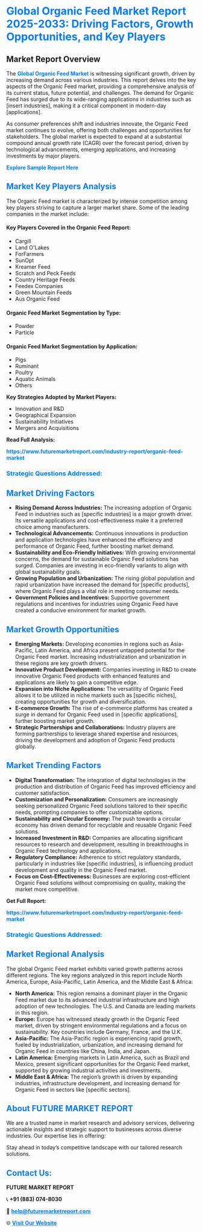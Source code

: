 <h1 style="color: #007BFF;">Global Organic Feed Market Report 2025-2033: Driving Factors, Growth Opportunities, and Key Players</h1>

<section id="overview">
<h2>Market Report Overview</h2>
<p>The <a href="https://www.futuremarketreport.com/industry-report/organic-feed-market" style="color: #007BFF; text-decoration: none;"><strong>Global Organic Feed Market</strong></a> is witnessing significant growth, driven by increasing demand across various industries. This report delves into the key aspects of the Organic Feed market, providing a comprehensive analysis of its current status, future potential, and challenges. The demand for Organic Feed has surged due to its wide-ranging applications in industries such as [insert industries], making it a critical component in modern-day [applications].</p>
<p>As consumer preferences shift and industries innovate, the Organic Feed market continues to evolve, offering both challenges and opportunities for stakeholders. The global market is expected to expand at a substantial compound annual growth rate (CAGR) over the forecast period, driven by technological advancements, emerging applications, and increasing investments by major players.</p>
</section>

<section id="overview">
<p><a href="https://www.futuremarketreport.com/request-sample/reportId=92277" style="color: #007BFF; text-decoration: none;"><strong>Explore Sample Report Here</strong></a></p>
</section>

<section id="key-players">
<h2 style="color: #007BFF;">Market Key Players Analysis</h2>
<p>The Organic Feed market is characterized by intense competition among key players striving to capture a larger market share. Some of the leading companies in the market include:</p>
<h4>Key Players Covered in the Organic Feed Report:</h4>
<ul><li>Cargill</li><li>Land O&#039;Lakes</li><li>ForFarmers</li><li>SunOpt</li><li>Kreamer Feed</li><li>Scratch and Peck Feeds</li><li>Country Heritage Feeds</li><li>Feedex Companies</li><li>Green Mountain Feeds</li><li>Aus Organic Feed</li></ul>
<h4>Organic Feed Market Segmentation by Type:</h4>
<ul><li>Powder</li><li>Particle</li></ul>

<h4>Organic Feed Market Segmentation by Application:</h4>
<ul><li>Pigs</li><li>Ruminant</li><li>Poultry</li><li>Aquatic Animals</li><li>Others</li></ul>
<p><strong>Key Strategies Adopted by Market Players:</strong></p>
<ul>
<li>Innovation and R&D</li>
<li>Geographical Expansion</li>
<li>Sustainability Initiatives</li>
<li>Mergers and Acquisitions</li>
</ul>
</section>

<section>
<p><strong>Read Full Analysis: </strong></p><a href="https://www.futuremarketreport.com/industry-report/organic-feed-market" style="color: #007BFF; text-decoration: none;"><strong>https://www.futuremarketreport.com/industry-report/organic-feed-market</strong></a>
<h3 style="color: #007BFF;">Strategic Questions Addressed:</h3>
</section>

<section id="driving-factors">
<h2 style="color: #007BFF;">Market Driving Factors</h2>
<ul>
<li><strong>Rising Demand Across Industries:</strong> The increasing adoption of Organic Feed in industries such as [specific industries] is a major growth driver. Its versatile applications and cost-effectiveness make it a preferred choice among manufacturers.</li>
<li><strong>Technological Advancements:</strong> Continuous innovations in production and application technologies have enhanced the efficiency and performance of Organic Feed, further boosting market demand.</li>
<li><strong>Sustainability and Eco-Friendly Initiatives:</strong> With growing environmental concerns, the demand for sustainable Organic Feed solutions has surged. Companies are investing in eco-friendly variants to align with global sustainability goals.</li>
<li><strong>Growing Population and Urbanization:</strong> The rising global population and rapid urbanization have increased the demand for [specific products], where Organic Feed plays a vital role in meeting consumer needs.</li>
<li><strong>Government Policies and Incentives:</strong> Supportive government regulations and incentives for industries using Organic Feed have created a conducive environment for market growth.</li>
</ul>
</section>

<section id="growth-opportunities">
<h2 style="color: #007BFF;">Market Growth Opportunities</h2>
<ul>
<li><strong>Emerging Markets:</strong> Developing economies in regions such as Asia-Pacific, Latin America, and Africa present untapped potential for the Organic Feed market. Increasing industrialization and urbanization in these regions are key growth drivers.</li>
<li><strong>Innovative Product Development:</strong> Companies investing in R&D to create innovative Organic Feed products with enhanced features and applications are likely to gain a competitive edge.</li>
<li><strong>Expansion into Niche Applications:</strong> The versatility of Organic Feed allows it to be utilized in niche markets such as [specific niches], creating opportunities for growth and diversification.</li>
<li><strong>E-commerce Growth:</strong> The rise of e-commerce platforms has created a surge in demand for Organic Feed used in [specific applications], further boosting market growth.</li>
<li><strong>Strategic Partnerships and Collaborations:</strong> Industry players are forming partnerships to leverage shared expertise and resources, driving the development and adoption of Organic Feed products globally.</li>
</ul>
</section>

<section id="trending-factors">
<h2 style="color: #007BFF;">Market Trending Factors</h2>
<ul>
<li><strong>Digital Transformation:</strong> The integration of digital technologies in the production and distribution of Organic Feed has improved efficiency and customer satisfaction.</li>
<li><strong>Customization and Personalization:</strong> Consumers are increasingly seeking personalized Organic Feed solutions tailored to their specific needs, prompting companies to offer customizable options.</li>
<li><strong>Sustainability and Circular Economy:</strong> The push towards a circular economy has driven demand for recyclable and reusable Organic Feed solutions.</li>
<li><strong>Increased Investment in R&D:</strong> Companies are allocating significant resources to research and development, resulting in breakthroughs in Organic Feed technology and applications.</li>
<li><strong>Regulatory Compliance:</strong> Adherence to strict regulatory standards, particularly in industries like [specific industries], is influencing product development and quality in the Organic Feed market.</li>
<li><strong>Focus on Cost-Effectiveness:</strong> Businesses are exploring cost-efficient Organic Feed solutions without compromising on quality, making the market more competitive.</li>
</ul>
</section>

<section>
<p><strong>Get Full Report: </strong></p><a href="https://www.futuremarketreport.com/industry-report/organic-feed-market" style="color: #007BFF; text-decoration: none;"><strong>https://www.futuremarketreport.com/industry-report/organic-feed-market</strong></a>
<h3 style="color: #007BFF;">Strategic Questions Addressed:</h3>
</section>


<section id="regional-analysis">
<h2 style="color: #007BFF;">Market Regional Analysis</h2>
<p>The global Organic Feed market exhibits varied growth patterns across different regions. The key regions analyzed in this report include North America, Europe, Asia-Pacific, Latin America, and the Middle East & Africa:</p>
<ul>
<li><strong>North America:</strong> This region remains a dominant player in the Organic Feed market due to its advanced industrial infrastructure and high adoption of new technologies. The U.S. and Canada are leading markets in this region.</li>
<li><strong>Europe:</strong> Europe has witnessed steady growth in the Organic Feed market, driven by stringent environmental regulations and a focus on sustainability. Key countries include Germany, France, and the U.K.</li>
<li><strong>Asia-Pacific:</strong> The Asia-Pacific region is experiencing rapid growth, fueled by industrialization, urbanization, and increasing demand for Organic Feed in countries like China, India, and Japan.</li>
<li><strong>Latin America:</strong> Emerging markets in Latin America, such as Brazil and Mexico, present significant opportunities for the Organic Feed market, supported by growing industrial activities and investments.</li>
<li><strong>Middle East & Africa:</strong> The region’s growth is driven by expanding industries, infrastructure development, and increasing demand for Organic Feed in sectors like [specific sectors].</li>
</ul>
</section>

<footer>
<h2 style="color: #007BFF;">About FUTURE MARKET REPORT</h2>
<p>We are a trusted name in market research and advisory services, delivering actionable insights and strategic support to businesses across diverse industries. Our expertise lies in offering:</p>

<p>Stay ahead in today’s competitive landscape with our tailored research solutions.</p>

<h2 style="color: #007BFF;">Contact Us:</h2>
<p><strong>FUTURE MARKET REPORT</strong></p>
<p>📞 <strong>+91 (883) 074-8030</strong></p>
<p>📧 <strong><a href="mailto:help@futuremarketreport.com" style="color: #007BFF;">help@futuremarketreport.com</a></strong></p>
<p>🌐 <strong><a href="https://www.futuremarketreport.com/" style="color: #007BFF;">Visit Our Website</a></strong></p>
</footer>